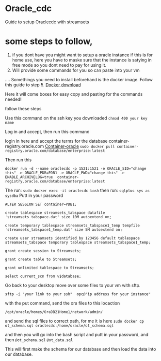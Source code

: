 # Oracle_cdc
Guide to setup Oraclecdc with streamsets

# some steps to follow, 
1. if you dont have you might want to setup a oracle instance if this is for home use, here you have to maske sure that the instance is satying in free mode so you dont need to pay for using it. 
2. Will provide some commands for you so can paste into your vm


.... Somethings you need to install beforehand is the docker image. Follow this guide to step 5. 
[Docker download](https://geekscircuit.com/how-to-install-docker-on-oracle-linux-8-7/)

Here it will come boxes for easy copy and pasting for the commands needed!


follow these steps 

Use this command on the ssh key you downloaded
`chmod 400 your key name`

Log in and accept, then run this command

login in here and accept the terms for the database container-registry.oracle.com
[Container-oracle](https://container-registry.oracle.com)
`sudo docker pull container-registry.oracle.com/database/enterprise:latest`

Then run this

`docker run -d --name oraclecdc -p 1521:1521 -e ORACLE_SID="change this" -e ORACLE_PDB=PDB1 -e ORACLE_PWD="change this" -e ENABLE_ARCHIVELOG=true  container-registry.oracle.com/database/enterprise:latest`

The run: 
`sudo docker exec -it oraclecdc bash`
then run:
`sqlplus sys as sysdba`
Putt in your password


`ALTER SESSION SET container=PDB1;`


`create tablespace streamsets_tabspace datafile 'streamsets_tabspace.dat' size 10M autoextend on;`

`create temporary tablespace streamsets_tabspace1_temp tempfile 'streamsets_tabspace1_temp.dat' size 5M autoextend on;`

`create user streamsets identified by 123456 default tablespace streamsets_tabspace temporary tablespace streamsets_tabspace1_temp;`

`grant create session to Streamsets;`

`grant create table to Streamsets;`

`grant unlimited tablespace to Streamsets;`

`select current_scn from v$database;`

Go back to your desktop move over some files to your vm with sftp.

`sftp -i "your link to your ssh"  opc@"ip address for your instance"`

with the put command, send the ora files to this locaction 

`/opt/oracle/homes/OraDB21Home1/network/admin/`

and send the sql files to correct path, for me it is here 
`sudo docker cp ot_schema.sql oraclecdc:/home/oracle/ot_schema.sql`

and then you will go into the bash script and putt in your password, and then 
`@ot_schema.sql`
`@ot_data.sql`

This will first make the schema for our database and then load the data into our database. 



